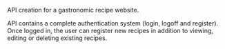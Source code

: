 API creation for a gastronomic recipe website. <br>
 
API contains a complete authentication system (login, logoff and register). <br>
Once logged in, the user can register new recipes in addition to viewing, editing or deleting existing recipes.
 
